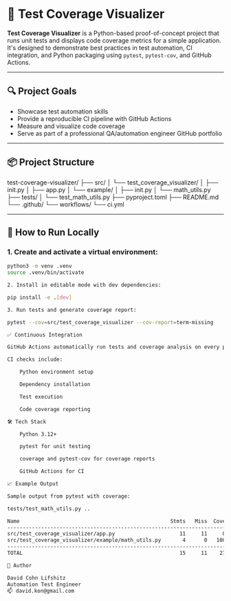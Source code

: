 # 🧪 Test Coverage Visualizer

**Test Coverage Visualizer** is a Python-based proof-of-concept project that runs unit tests and displays code coverage metrics for a simple application. It's designed to demonstrate best practices in test automation, CI integration, and Python packaging using `pytest`, `pytest-cov`, and GitHub Actions.

---

## 🔍 Project Goals

- Showcase test automation skills
- Provide a reproducible CI pipeline with GitHub Actions
- Measure and visualize code coverage
- Serve as part of a professional QA/automation engineer GitHub portfolio

---

## 📦 Project Structure

test-coverage-visualizer/
├── src/
│ └── test_coverage_visualizer/
│ ├── init.py
│ ├── app.py
│ └── example/
│ ├── init.py
│ └── math_utils.py
├── tests/
│ └── test_math_utils.py
├── pyproject.toml
├── README.md
└── .github/
└── workflows/
└── ci.yml


---

## 🚀 How to Run Locally

### 1. Create and activate a virtual environment:

```bash
python3 -m venv .venv
source .venv/bin/activate

2. Install in editable mode with dev dependencies:

pip install -e .[dev]

3. Run tests and generate coverage report:

pytest --cov=src/test_coverage_visualizer --cov-report=term-missing

✅ Continuous Integration

GitHub Actions automatically run tests and coverage analysis on every push to the main branch.

CI checks include:

    Python environment setup

    Dependency installation

    Test execution

    Code coverage reporting

🛠 Tech Stack

    Python 3.12+

    pytest for unit testing

    coverage and pytest-cov for coverage reports

    GitHub Actions for CI

📈 Example Output

Sample output from pytest with coverage:

tests/test_math_utils.py ..                                                          [100%]

Name                                                 Stmts   Miss  Cover
------------------------------------------------------------------------
src/test_coverage_visualizer/app.py                     11     11     0%
src/test_coverage_visualizer/example/math_utils.py       4      0   100%
------------------------------------------------------------------------
TOTAL                                                   15     11    27%

👤 Author

David Cohn Lifshitz
Automation Test Engineer
📫 david.kon@gmail.com
